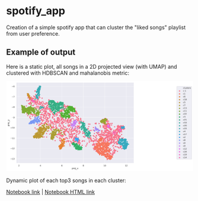 # spotify_app
Creation of a simple spotify app that can cluster the "liked songs" playlist from user preference.

## Example of output

Here is a static plot, all songs in a 2D projected view (with UMAP) and clustered with HDBSCAN and mahalanobis metric:

![All songs in a 2D plot](img/umap_2D_likedsong.svg?raw=true "UMAP")

Dynamic plot of each top3 songs in each cluster:

[Notebook link](https://nbviewer.jupyter.org/github/sqrx-mckl/spotify_app/blob/master/4_eda_umap_clustering.ipynb#My-most-popular-songs-in-a-2D-plot) | 
[Notebook HTML link](https://github.com/sqrx-mckl/spotify_app/blob/master/html/4_eda_umap_clustering.html)
